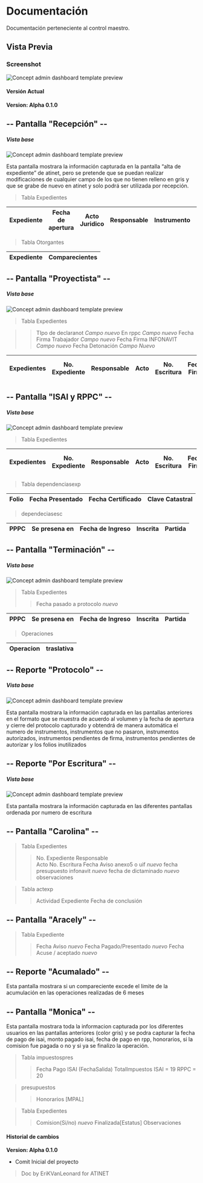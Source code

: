 # Documentación

Documentación perteneciente al control maestro.

## Vista Previa

### Screenshot

![Concept admin dashboard template preview](https://colorlib.com/wp/wp-content/uploads/sites/2/concept-free-admin-dashboard-panel.jpg)

#### Versión Actual
**Version: Alpha 0.1.0**


## -- Pantalla "Recepción" --
##### Vista base
![Concept admin dashboard template preview](imgdocs\recepcion.png)

Esta pantalla mostrara la información capturada en la pantalla “alta de expediente” de atinet, pero se pretende que se puedan realizar modificaciones de cualquier campo de los que no tienen relleno en gris y que se grabe de nuevo en atinet y solo podrá ser utilizada por recepción.


> Tabla Expedientes







| Expediente | Fecha de apertura | Acto Juridico | Responsable | Instrumento | Fechaa Firma | OBservaciones |
|------------|-------------------|---------------|-------------|-------------|--------------|---------------|



> Tabla Otorgantes  

|   Expediente   | Comparecientes |
|----------------|----------------|


## -- Pantalla "Proyectista" --

##### Vista base
![Concept admin dashboard template preview](imgdocs\proyectista.png)

>Tabla Expedientes

>> TIpo de declaranot *Campo nuevo*
>> En rppc *Campo nuevo*
>> Fecha Firma Trabajador *Campo nuevo*
>> Fecha Firma INFONAVIT *Campo nuevo*
>> Fecha Detonación *Campo Nuevo*

| Expedientes | No. Expediente | Responsable | Acto | No. Escritura | Fecha Firma | Monto de operación | Act. Vulnerable | Objeto de aviso | Anexo 5 o UIF | Declaranot | Tipo de declaranot* | En rppc * | Firma Trabajador* | Firma INFONAVIT* | Fecha Detonación* | Lleva ISAI | OBservaciones |
|-------------|----------------|-------------|------|---------------|-------------|--------------------|-----------------|-----------------|---------------|------------|---------------------|-----------|-------------------|------------------|-------------------|------------|---------------|


## -- Pantalla "ISAI y RPPC" --

##### Vista base
![Concept admin dashboard template preview](imgdocs\isai_rpppc.png)

> Tabla Expedientes

| Expedientes | No. Expediente | Responsable | Acto | No. Escritura | Fecha Firma | Monto de operación | Act. Vulnerable | Objeto de aviso | Anexo 5 o UIF | Declaranot | Tipo de declaranot* | En rppc * | Firma Trabajador* | Firma INFONAVIT* | Fecha Detonación* | Lleva ISAI | OBservaciones |
|-------------|----------------|-------------|------|---------------|-------------|--------------------|-----------------|-----------------|---------------|------------|---------------------|-----------|-------------------|------------------|-------------------|------------|---------------|


> Tabla dependenciasexp

| Folio | Fecha Presentado | Fecha Certificado | Clave Catastral |
|-------|------------------|-------------------|-----------------|



> dependeciasesc


| PPPC | Se presena en | Fecha de Ingreso | Inscrita | Partida |
|------|---------------|------------------|----------|---------|

## -- Pantalla "Terminación" --

##### Vista base
![Concept admin dashboard template preview](imgdocs\terminacion.png)


>Tabla Expedientes
>> Fecha pasado a protocolo *nuevo*

| PPPC | Se presena en | Fecha de Ingreso | Inscrita | Partida |
|------|---------------|------------------|----------|---------|


>Operaciones

| Operacion  | traslativa |
|------------|------------|


## -- Reporte "Protocolo" --

##### Vista base
![Concept admin dashboard template preview](imgdocs\protocolo.png)

Esta pantalla mostrara la información capturada en las pantallas anteriores en el formato que se muestra de acuerdo al volumen y la fecha de apertura y cierre del protocolo capturado y obtendrá de manera automática  el numero de instrumentos, instrumentos que no pasaron, instrumentos autorizados, instrumentos pendientes de firma, instrumentos pendientes de autorizar y los folios inutilizados


## -- Reporte "Por Escritura" --

##### Vista base
![Concept admin dashboard template preview](imgdocs\repxesc.png)

Esta pantalla mostrara la información capturada en las diferentes pantallas  ordenada por numero de escritura

## -- Pantalla "Carolina" --

> Tabla Expedientes
>> No. Expediente
>> Responsable  
>> Acto
>> No. Escritura
>> Fecha Aviso anexo5 o uif *nuevo*
>> fecha presupuesto infonavit *nuevo*
>> fecha de dictaminado *nuevo*
>> observaciones

> Tabla actexp
>> Actividad
>> Expediente
>> Fecha de conclusión

## -- Pantalla "Aracely" --

> Tabla Expediente
>> Fecha Aviso *nuevo*
>> Fecha Pagado/Presentado *nuevo*
>> Fecha Acuse / aceptado *nuevo*

## -- Reporte "Acumalado" --
Esta pantalla mostrara si un compareciente excede el limite de la acumulación en las operaciones realizadas de 6 meses 


## -- Pantalla "Monica" --

Esta pantalla mostrara toda la informacion capturada por los diferentes usuarios en las pantallas anteriores (color gris) y se podra capturar la fecha de pago de isai, monto pagado isai, fecha de pago en rpp, honorarios, si la comision fue pagada o no y si ya se finalizo la operación.


> Tabla impuestospres
>> Fecha Pago ISAI (FechaSalida)
>> TotalImpuestos
>> ISAI = 19  RPPC = 20

>presupuestos
>>Honorarios [MPAL]

> Tabla Expedientes
>> Comision(Si/no) *nuevo*
>> Finalizada[Estatus]
>>Observaciones

#### Historial de cambios

**Version: Alpha 0.1.0**

- Comit Inicial del proyecto

>Doc by EriKVanLeonard for ATINET



